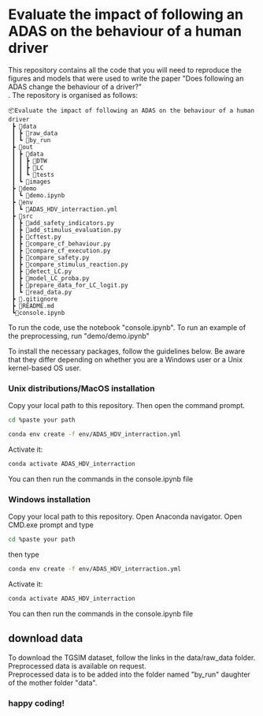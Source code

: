 # Evaluate the impact of following an ADAS on the behaviour of a human driver

This repository contains all the code that you will need to reproduce the figures and models that were used to write the paper "Does following an ADAS change the behaviour of a driver?" <br>.
The repository is organised as follows:
```
📦Evaluate the impact of following an ADAS on the behaviour of a human driver
 ┣ 📂data
 ┃ ┣ 📂raw_data
 ┃ ┗ 📂by_run
 ┣ 📂out
 ┃ ┣ 📂data
 ┃ ┃ ┣ 📂DTW
 ┃ ┃ ┣ 📂LC
 ┃ ┃ ┗ 📂tests
 ┃ ┗ 📂images
 ┣ 📂demo
 ┃ ┗ 📜demo.ipynb
 ┣ 📂env
 ┃ ┗ 📜ADAS_HDV_interraction.yml
 ┣ 📂src
 ┃ ┣ 📜add_safety_indicators.py
 ┃ ┣ 📜add_stimulus_evaluation.py
 ┃ ┣ 📜cftest.py
 ┃ ┣ 📜compare_cf_behaviour.py
 ┃ ┣ 📜compare_cf_execution.py
 ┃ ┣ 📜compare_safety.py
 ┃ ┣ 📜compare_stimulus_reaction.py
 ┃ ┣ 📜detect_LC.py
 ┃ ┣ 📜model_LC_proba.py
 ┃ ┣ 📜prepare_data_for_LC_logit.py
 ┃ ┗ 📜read_data.py
 ┣ 📜.gitignore
 ┣ 📜README.md
 ┗📜console.ipynb
```

To run the code, use the notebook "console.ipynb". To run an example of the preprocessing, run "demo/demo.ipynb"

To install the necessary packages, follow the guidelines below. Be aware that they differ depending on whether you are a Windows user or a Unix kernel-based OS user.

### Unix distributions/MacOS installation

Copy your local path to this repository.
Then open the command prompt.

````bash
cd %paste your path
````

````bash
conda env create -f env/ADAS_HDV_interraction.yml
````

Activate it:
````bash
conda activate ADAS_HDV_interraction
````

You can then run the commands in the console.ipynb file 

### Windows installation
Copy your local path to this repository.
Open Anaconda navigator.
Open CMD.exe prompt and type
````bash
cd %paste your path
````

then type 
````bash
conda env create -f env/ADAS_HDV_interraction.yml
````

Activate it:
````bash
conda activate ADAS_HDV_interraction
````

You can then run the commands in the console.ipynb file 

## download data
To download the TGSIM dataset, follow the links in the data/raw_data folder. Preprocessed data is available on request.<br>
Preprocessed data is to be added into the folder named "by_run" daughter of the mother folder "data".

### happy coding!

